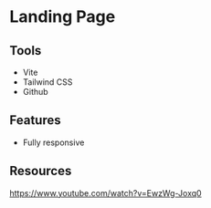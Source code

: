 # Landing Page

## Tools

- Vite
- Tailwind CSS
- Github

## Features

- Fully responsive

## Resources

https://www.youtube.com/watch?v=EwzWg-Joxq0
